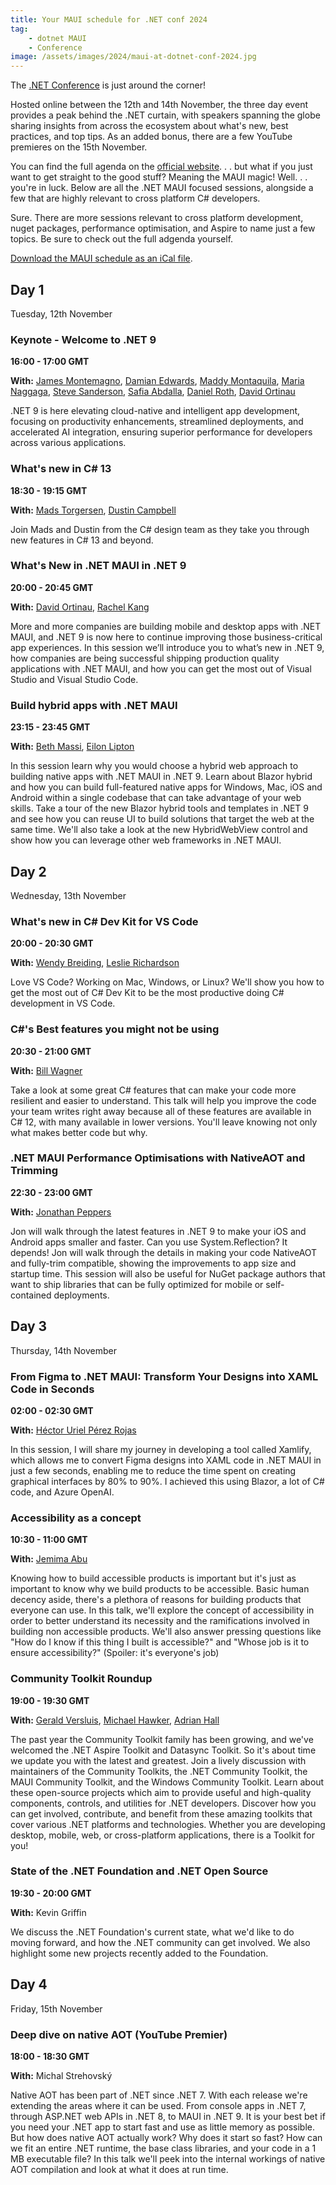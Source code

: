 ```yaml
---
title: Your MAUI schedule for .NET conf 2024
tag:
    - dotnet MAUI
    - Conference
image: /assets/images/2024/maui-at-dotnet-conf-2024.jpg
---
```


The [.NET Conference](https://www.dotnetconf.net/) is just around the corner! 

Hosted online between the 12th and 14th November, the three day event provides a peak behind the .NET curtain, with speakers spanning the globe sharing insights from across the ecosystem about what's new, best practices, and top tips. As an added bonus, there are a few YouTube premieres on the 15th November.

You can find the full agenda on the [official website](https://www.dotnetconf.net/agenda). . . but what if you just want to get straight to the good stuff? Meaning the MAUI magic! Well. . . you're in luck. Below are all the .NET MAUI focused sessions, alongside a few that are highly relevant to cross platform C# developers.

Sure. There are more sessions relevant to cross platform development, nuget packages, performance optimisation, and Aspire to name just a few topics. Be sure to check out the full adgenda yourself.

[Download the MAUI schedule as an iCal file](https://drive.google.com/file/d/17F_oSTaw3QC7liHmeGV7cyGtqm3bpcnZ/view?usp=sharing).

## Day 1  
Tuesday, 12th November


### Keynote - Welcome to .NET 9
**16:00 - 17:00 GMT**

**With:** [James Montemagno](https://twitter.com/JamesMontemagno), [Damian Edwards](https://twitter.com/DamianEdwards), [Maddy Montaquila](https://twitter.com/maddymontaquila), [Maria Naggaga](https://twitter.com/LadyNaggaga), [Steve Sanderson](https://twitter.com/stevensanderson), [Safia Abdalla](https://www.linkedin.com/in/safiaabdalla/), [Daniel Roth](https://twitter.com/danroth27), [David Ortinau](https://twitter.com/davidortinau)

.NET 9 is here elevating cloud-native and intelligent app development, focusing on productivity enhancements, streamlined deployments, and accelerated AI integration, ensuring superior performance for developers across various applications.


### What's new in C# 13
**18:30 - 19:15 GMT**

**With:** [Mads Torgersen](https://twitter.com/MadsTorgersen), [Dustin Campbell](https://twitter.com/dcampbell)

Join Mads and Dustin from the C# design team as they take you through new features in C# 13 and beyond.


### What's New in .NET MAUI in .NET 9
**20:00 - 20:45 GMT**

**With:**  [David Ortinau](https://twitter.com/davidortinau), [Rachel Kang](https://x.com/therachelkang)

More and more companies are building mobile and desktop apps with .NET MAUI, and .NET 9 is now here to continue improving those business-critical app experiences. In this session we’ll introduce you to what’s new in .NET 9, how companies are being successful shipping production quality applications with .NET MAUI, and how you can get the most out of Visual Studio and Visual Studio Code.



### Build hybrid apps with .NET MAUI
**23:15 - 23:45 GMT**

**With:** [Beth Massi](https://x.com/BethMassi), [Eilon Lipton](https://x.com/original_ejl)

In this session learn why you would choose a hybrid web approach to building native apps with .NET MAUI in .NET 9. Learn about Blazor hybrid and how you can build full-featured native apps for Windows, Mac, iOS and Android within a single codebase that can take advantage of your web skills. Take a tour of the new Blazor hybrid tools and templates in .NET 9 and see how you can reuse UI to build solutions that target the web at the same time. We'll also take a look at the new HybridWebView control and show how you can leverage other web frameworks in .NET MAUI.


## Day 2  
Wednesday, 13th November


### What's new in C# Dev Kit for VS Code
**20:00 - 20:30 GMT**

**With:** [Wendy Breiding](https://x.com/wendybreiding), [Leslie Richardson](https://x.com/lyrichardson01)

Love VS Code? Working on Mac, Windows, or Linux? We'll show you how to get the most out of C# Dev Kit to be the most productive doing C# development in VS Code.


### C#'s Best features you might not be using
**20:30 - 21:00 GMT**

**With:** [Bill Wagner](https://x.com/billwagner)

Take a look at some great C# features that can make your code more resilient and easier to understand. This talk will help you improve the code your team writes right away because all of these features are available in C# 12, with many available in lower versions. You'll leave knowing not only what makes better code but why.


### .NET MAUI Performance Optimisations with NativeAOT and Trimming
**22:30 - 23:00 GMT**

**With:** [Jonathan Peppers](https://x.com/JonathanPeppers)

Jon will walk through the latest features in .NET 9 to make your iOS and Android apps smaller and faster. Can you use System.Reflection? It depends! Jon will walk through the details in making your code NativeAOT and fully-trim compatible, showing the improvements to app size and startup time. This session will also be useful for NuGet package authors that want to ship libraries that can be fully optimized for mobile or self-contained deployments.

## Day 3
Thursday, 14th November


### From Figma to .NET MAUI: Transform Your Designs into XAML Code in Seconds
**02:00 - 02:30 GMT**

**With:** [Héctor Uriel Pérez Rojas](https://www.linkedin.com/in/hprez21/)

In this session, I will share my journey in developing a tool called Xamlify, which allows me to convert Figma designs into XAML code in .NET MAUI in just a few seconds, enabling me to reduce the time spent on creating graphical interfaces by 80% to 90%. I achieved this using Blazor, a lot of C# code, and Azure OpenAI.


### Accessibility as a concept
**10:30 - 11:00 GMT**

**With:** [Jemima Abu](https://twitter.com/Jemimaabu)

Knowing how to build accessible products is important but it's just as important to know why we build products to be accessible. Basic human decency aside, there's a plethora of reasons for building products that everyone can use. In this talk, we'll explore the concept of accessibility in order to better understand its necessity and the ramifications involved in building non accessible products. We'll also answer pressing questions like "How do I know if this thing I built is accessible?" and "Whose job is it to ensure accessibility?" (Spoiler: it's everyone's job)


### Community Toolkit Roundup
**19:00 - 19:30 GMT**

**With:** [Gerald Versluis](https://twitter.com/jfversluis), [Michael Hawker](https://twitter.com/XAMLLlama), [Adrian Hall](https://adrianhall.github.io/)

The past year the Community Toolkit family has been growing, and we've welcomed the .NET Aspire Toolkit and Datasync Toolkit. So it's about time we update you with the latest and greatest. Join a lively discussion with maintainers of the Community Toolkits, the .NET Community Toolkit, the MAUI Community Toolkit, and the Windows Community Toolkit. Learn about these open-source projects which aim to provide useful and high-quality components, controls, and utilities for .NET developers. Discover how you can get involved, contribute, and benefit from these amazing toolkits that cover various .NET platforms and technologies. Whether you are developing desktop, mobile, web, or cross-platform applications, there is a Toolkit for you!


### State of the .NET Foundation and .NET Open Source
**19:30 - 20:00 GMT**

**With:** Kevin Griffin

We discuss the .NET Foundation's current state, what we'd like to do moving forward, and how the .NET community can get involved. We also highlight some new projects recently added to the Foundation.


## Day 4
Friday, 15th November


### Deep dive on native AOT (YouTube Premier)
**18:00 - 18:30 GMT**

**With:** Michal Strehovský

Native AOT has been part of .NET since .NET 7. With each release we're extending the areas where it can be used. From console apps in .NET 7, through ASP.NET web APIs in .NET 8, to MAUI in .NET 9. It is your best bet if you need your .NET app to start fast and use as little memory as possible. But how does native AOT actually work? Why does it start so fast? How can we fit an entire .NET runtime, the base class libraries, and your code in a 1 MB executable file? In this talk we'll peek into the internal workings of native AOT compilation and look at what it does at run time.